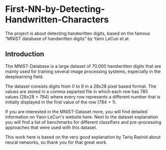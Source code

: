 # First-NN-by-Detecting-Handwritten-Characters
The project is about detecting handwritten digits, based on the famous “MNIST database of handwritten digits” by Yann LeCun et al. 

## Introduction
The MNIST-Database is a large dataset of 70.000 handwritten digits that are mainly used for training several image processing systems, especially in the deeplearning field.

The dataset consists digits from 0 to 9 in a 28x28 pixel based format. The values are stored in a comma separted file in which each row has 785 values (28x28 = 784) where every row represents a different number that is initially displayed in the first value of the row (784 + 1).

If you are interested in the MNIST-Dataset more, you will find detailed information on Yann LeCun's website here. Next to the dataset explanation you will find a list of benchmarks for different classifiers and pre-processing approaches that were used with this dataset.

This work here is based on the very good explanation by Tariq Rashid about neural networks, so thank you for that great work.

